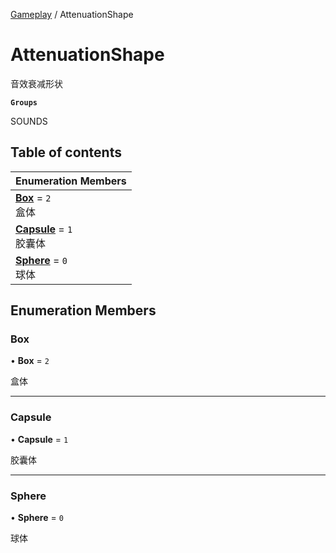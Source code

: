 [Gameplay](../modules/Gameplay.Gameplay.md) / AttenuationShape

# AttenuationShape <Badge type="tip" text="Enumeration" /> <Score text="AttenuationShape" />

音效衰减形状

**`Groups`**

SOUNDS

## Table of contents

| Enumeration Members |
| :-----|
| **[Box](Gameplay.AttenuationShape.md#box)** = ``2`` <br> 盒体|
| **[Capsule](Gameplay.AttenuationShape.md#capsule)** = ``1`` <br> 胶囊体|
| **[Sphere](Gameplay.AttenuationShape.md#sphere)** = ``0`` <br> 球体|

## Enumeration Members

### Box <Score text="Box" /> 

• **Box** = ``2``

盒体

___

### Capsule <Score text="Capsule" /> 

• **Capsule** = ``1``

胶囊体

___

### Sphere <Score text="Sphere" /> 

• **Sphere** = ``0``

球体

